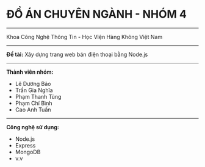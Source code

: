 # ĐỒ ÁN CHUYÊN NGÀNH - NHÓM 4

---

Khoa Công Nghệ Thông Tin - Học Viện Hàng Không Việt Nam

---

**Đề tài:** Xây dựng trang web bán điện thoại bằng Node.js

---

**Thành viên nhóm:**

* Lê Dương Bảo
* Trần Gia Nghĩa
* Phạm Thanh Tùng
* Phạm Chí Bình
* Cao Anh Tuấn

---

**Công nghệ sử dụng:**

* Node.js
* Express
* MongoDB
* v.v
